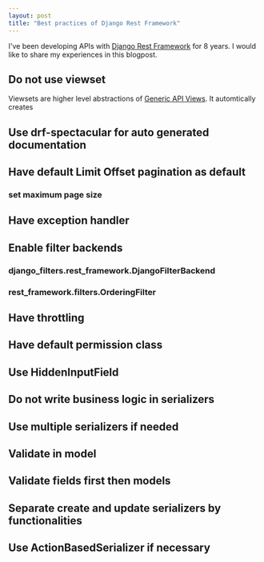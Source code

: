 ```yaml
---
layout: post
title: "Best practices of Django Rest Framework"
---
```


I've been developing APIs with [Django Rest Framework](https://www.django-rest-framework.org/) for 8 years. I would like to share my experiences in this blogpost.

## Do not use viewset

Viewsets are higher level abstractions of [Generic API Views](https://www.django-rest-framework.org/api-guide/generic-views/). It automtically creates   

## Use drf-spectacular for auto generated documentation

## Have default Limit Offset pagination as default

### set maximum page size

## Have exception handler

## Enable filter backends

### django_filters.rest_framework.DjangoFilterBackend

### rest_framework.filters.OrderingFilter

## Have throttling

## Have default permission class

## Use HiddenInputField

## Do not write business logic in serializers

## Use multiple serializers if needed

## Validate in model

## Validate fields first then models

## Separate create and update serializers by functionalities

## Use ActionBasedSerializer if necessary

